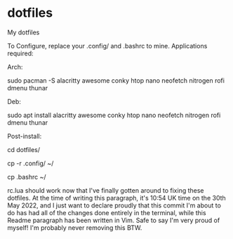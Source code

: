 # dotfiles
My dotfiles

To Configure, replace your .config/ and .bashrc to mine. Applications required: 

Arch:

sudo pacman -S alacritty awesome conky htop nano neofetch nitrogen rofi dmenu thunar


Deb:

sudo apt install alacritty awesome conky htop nano neofetch nitrogen rofi dmenu thunar


Post-install:

cd dotfiles/

cp -r .config/ ~/

cp .bashrc ~/


rc.lua should work now that I've finally gotten around to fixing these dotfiles. 
At the time of writing this paragraph, it's 10:54 UK time on the 30th May 2022, 
and I just want to declare proudly that this commit I'm about to do has had all of the changes 
done entirely in the terminal, while this Readme paragraph has been written in Vim. 
Safe to say I'm very proud of myself! I'm probably never removing this BTW.
